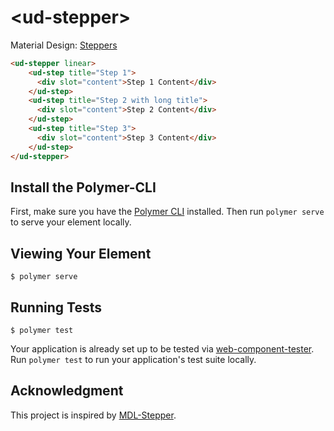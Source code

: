 # \<ud-stepper\>

Material Design:
[Steppers](https://material.io/guidelines/components/steppers.html)

<!---
```
<custom-element-demo>
  <template>
    <script src="../webcomponentsjs/webcomponents-lite.js"></script>
    <link rel="import" href="ud-stepper.html">
    <style is="custom-style" include="demo-pages-shared-styles">
      ud-step {
        height: 250px;
        --ud-step-content-style: {
          background-color: rgba(0, 0, 0, .1);
          padding: 5px;
          color: rgba(0, 0, 0, 0.8);
        }
      }
    </style>
    <next-code-block></next-code-block>
  </template>
</custom-element-demo>
```
-->

```html
<ud-stepper linear>
    <ud-step title="Step 1">
      <div slot="content">Step 1 Content</div>
    </ud-step>
    <ud-step title="Step 2 with long title">
      <div slot="content">Step 2 Content</div>
    </ud-step>
    <ud-step title="Step 3">
      <div slot="content">Step 3 Content</div>
    </ud-step>
</ud-stepper>
```

## Install the Polymer-CLI

First, make sure you have the
[Polymer CLI](https://www.npmjs.com/package/polymer-cli) installed. Then run
`polymer serve` to serve your element locally.

## Viewing Your Element

```
$ polymer serve
```

## Running Tests

```
$ polymer test
```

Your application is already set up to be tested via
[web-component-tester](https://github.com/Polymer/web-component-tester). Run
`polymer test` to run your application's test suite locally.

## Acknowledgment
This project is inspired by [MDL-Stepper](https://ahlechandre.github.io/mdl-stepper/).
